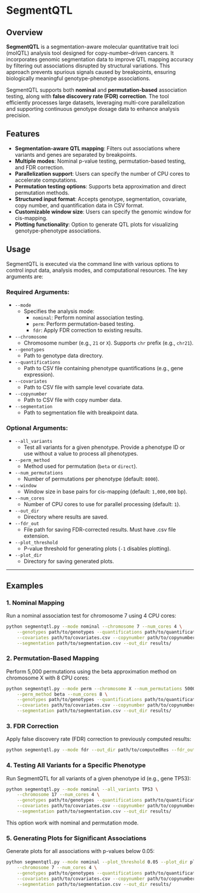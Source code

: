 # SegmentQTL

## Overview

**SegmentQTL** is a segmentation-aware molecular quantitative trait loci (molQTL) analysis tool designed for copy-number–driven cancers. It incorporates genomic segmentation data to improve QTL mapping accuracy by filtering out associations disrupted by structural variations. This approach prevents spurious signals caused by breakpoints, ensuring biologically meaningful genotype-phenotype associations.

SegmentQTL supports both **nominal** and **permutation-based** association testing, along with **false discovery rate (FDR) correction**. The tool efficiently processes large datasets, leveraging multi-core parallelization and supporting continuous genotype dosage data to enhance analysis precision.

## Features

- **Segmentation-aware QTL mapping**: Filters out associations where variants and genes are separated by breakpoints.
- **Multiple modes**: Nominal p-value testing, permutation-based testing, and FDR correction.
- **Parallelization support**: Users can specify the number of CPU cores to accelerate computations.
- **Permutation testing options**: Supports beta approximation and direct permutation methods.
- **Structured input format**: Accepts genotype, segmentation, covariate, copy number, and quantification data in CSV format.
- **Customizable window size**: Users can specify the genomic window for cis-mapping.
- **Plotting functionality**: Option to generate QTL plots for visualizing genotype-phenotype associations.

## Usage

SegmentQTL is executed via the command line with various options to control input data, analysis modes, and computational resources. The key arguments are:

### Required Arguments:
- `--mode`  
  - Specifies the analysis mode:  
    - `nominal`: Perform nominal association testing.  
    - `perm`: Perform permutation-based testing.  
    - `fdr`: Apply FDR correction to existing results.  
- `--chromosome`  
  - Chromosome number (e.g., `21` or `X`). Supports `chr` prefix (e.g., `chr21`).
- `--genotypes`  
  - Path to genotype data directory.
- `--quantifications`  
  - Path to CSV file containing phenotype quantifications (e.g., gene expression).
- `--covariates`  
  - Path to CSV file with sample level covariate data.
- `--copynumber`  
  - Path to CSV file with copy number data.
- `--segmentation`  
  - Path to segmentation file with breakpoint data.

### Optional Arguments:
- `--all_variants`  
  - Test all variants for a given phenotype. Provide a phenotype ID or use without a value to process all phenotypes.
- `--perm_method`  
  - Method used for permutation (`beta` or `direct`).
- `--num_permutations`  
  - Number of permutations per phenotype (default: `8000`).
- `--window`  
  - Window size in base pairs for cis-mapping (default: `1,000,000` bp).
- `--num_cores`  
  - Number of CPU cores to use for parallel processing (default: `1`).
- `--out_dir`  
  - Directory where results are saved.
- `--fdr_out`  
  - File path for saving FDR-corrected results. Must have .csv file extension.
- `--plot_threshold`  
  - P-value threshold for generating plots (`-1` disables plotting).
- `--plot_dir`  
  - Directory for saving generated plots.

---

## Examples

### 1. Nominal Mapping
Run a nominal association test for chromosome 7 using 4 CPU cores:

```bash
python segmentqtl.py --mode nominal --chromosome 7 --num_cores 4 \
    --genotypes path/to/genotypes --quantifications path/to/quantifications.csv \
    --covariates path/to/covariates.csv --copynumber path/to/copynumber.csv \
    --segmentation path/to/segmentation.csv --out_dir results/
```

### 2. Permutation-Based Mapping
Perform 5,000 permutations using the beta approximation method on chromosome X with 8 CPU cores:

```bash
python segmentqtl.py --mode perm --chromosome X --num_permutations 5000 \
    --perm_method beta --num_cores 8 \
    --genotypes path/to/genotypes --quantifications path/to/quantifications.csv \
    --covariates path/to/covariates.csv --copynumber path/to/copynumber.csv \
    --segmentation path/to/segmentation.csv --out_dir results/
```

### 3. FDR Correction

Apply false discovery rate (FDR) correction to previously computed results:

```bash
python segmentqtl.py --mode fdr --out_dir path/to/computedRes --fdr_out corrected_results.csv
```

### 4. Testing All Variants for a Specific Phenotype

Run SegmentQTL for all variants of a given phenotype id (e.g., gene TP53):

```bash
python segmentqtl.py --mode nominal --all_variants TP53 \
    --chromosome 17 --num_cores 4 \
    --genotypes path/to/genotypes --quantifications path/to/quantifications.csv \
    --covariates path/to/covariates.csv --copynumber path/to/copynumber.csv \
    --segmentation path/to/segmentation.csv --out_dir results/
```
This option work with nominal and permutation mode.

### 5. Generating Plots for Significant Associations

Generate plots for all associations with p-values below 0.05:

```bash
python segmentqtl.py --mode nominal --plot_threshold 0.05 --plot_dir plots/ \
    --chromosome 7 --num_cores 4 \
    --genotypes path/to/genotypes --quantifications path/to/quantifications.csv \
    --covariates path/to/covariates.csv --copynumber path/to/copynumber.csv \
    --segmentation path/to/segmentation.csv --out_dir results/
```



